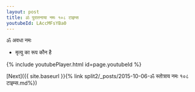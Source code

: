 ```yaml
---
layout: post
title: ॐ पुरातनाया नमः १०८ टाइम्स
youtubeId: LAccMFsYBa0
---
```

 
 
 ॐ अवधा नमः  
 
 -  मृत्यु का रूप कौन है 
 
  
 
  
 
 
 
 
 
 


{% include youtubePlayer.html id=page.youtubeId %}
 
[Next]({{ site.baseurl }}{% link  split2/_posts/2015-10-06-ॐ स्तोत्राय नमः १०८ टाइम्स.md%})
 
